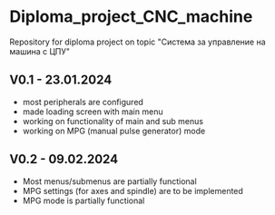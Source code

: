 # Diploma_project_CNC_machine
Repository for diploma project on topic "Система за управление на машина с ЦПУ"

## V0.1 - 23.01.2024
 - most peripherals are configured
 - made loading screen with main menu
 - working on functionality of main and sub menus
 - working on MPG (manual pulse generator) mode

## V0.2 - 09.02.2024
 - Most menus/submenus are partially functional
 - MPG settings (for axes and spindle) are to be implemented
 - MPG mode is partially functional